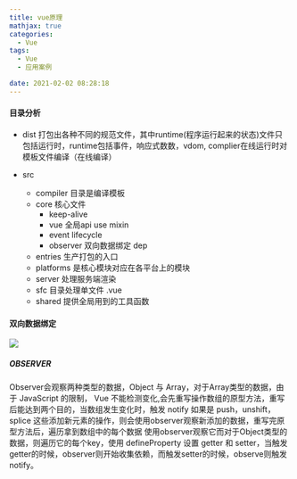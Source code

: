 ```yaml
---
title: vue原理
mathjax: true
categories:
  - Vue
tags:
  - Vue
  - 应用案例

date: 2021-02-02 08:28:18
---
```


#### 目录分析

+ dist 打包出各种不同的规范文件，其中runtime(程序运行起来的状态)文件只包括运行时，runtime包括事件，响应式数数，vdom,
  complier在线运行时对模板文件编译（在线编译） 

+ src
  + compiler 目录是编译模板
  + core 核心文件
    + keep-alive
    + vue 全局api use mixin
    + event lifecycle
    + observer 双向数据绑定 dep
  + entries 生产打包的入口
  + platforms 是核心模块对应在各平台上的模块
  + server 处理服务端渲染
  + sfc 目录处理单文件 .vue
  + shared 提供全局用到的工具函数
 
#### 双向数据绑定

![](0001.png)

##### OBSERVER

Observer会观察两种类型的数据，Object 与 Array，对于Array类型的数据，由于 JavaScript 的限制， Vue 不能检测变化,会先重写操作数组的原型方法，重写后能达到两个目的，当数组发生变化时，触发 notify
如果是 push，unshift，splice 这些添加新元素的操作，则会使用observer观察新添加的数据，重写完原型方法后，遍历拿到数组中的每个数据 使用observer观察它而对于Object类型的数据，则遍历它的每个key，使用 defineProperty 设置 getter 和 setter，当触发getter的时候，observer则开始收集依赖，而触发setter的时候，observe则触发notify。